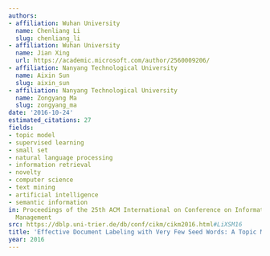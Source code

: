 ```yaml
---
authors:
- affiliation: Wuhan University
  name: Chenliang Li
  slug: chenliang_li
- affiliation: Wuhan University
  name: Jian Xing
  url: https://academic.microsoft.com/author/2560009206/
- affiliation: Nanyang Technological University
  name: Aixin Sun
  slug: aixin_sun
- affiliation: Nanyang Technological University
  name: Zongyang Ma
  slug: zongyang_ma
date: '2016-10-24'
estimated_citations: 27
fields:
- topic model
- supervised learning
- small set
- natural language processing
- information retrieval
- novelty
- computer science
- text mining
- artificial intelligence
- semantic information
in: Proceedings of the 25th ACM International on Conference on Information and Knowledge
  Management
src: https://dblp.uni-trier.de/db/conf/cikm/cikm2016.html#LiXSM16
title: 'Effective Document Labeling with Very Few Seed Words: A Topic Model Approach'
year: 2016
---
```


